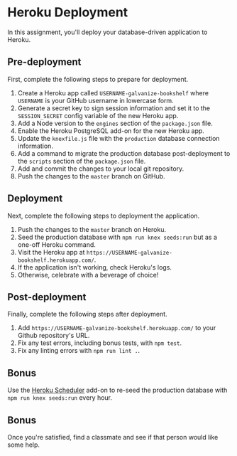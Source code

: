 # Heroku Deployment

In this assignment, you'll deploy your database-driven application to Heroku.

## Pre-deployment

First, complete the following steps to prepare for deployment.

1. Create a Heroku app called `USERNAME-galvanize-bookshelf` where `USERNAME` is your GitHub username in lowercase form.
1. Generate a secret key to sign session information and set it to the `SESSION_SECRET` config variable of the new Heroku app.
1. Add a Node version to the `engines` section of the `package.json` file.
1. Enable the Heroku PostgreSQL add-on for the new Heroku app.
1. Update the `knexfile.js` file with the `production` database connection information.
1. Add a command to migrate the production database post-deployment to the `scripts` section of the `package.json` file. 
1. Add and commit the changes to your local git repository.
1. Push the changes to the `master` branch on GitHub.

## Deployment

Next, complete the following steps to deployment the application.

1. Push the changes to the `master` branch on Heroku.
1. Seed the production database with `npm run knex seeds:run` but as a one-off Heroku command.
1. Visit the Heroku app at `https://USERNAME-galvanize-bookshelf.herokuapp.com/`.
1. If the application isn't working, check Heroku's logs.
1. Otherwise, celebrate with a beverage of choice!

## Post-deployment

Finally, complete the following steps after deployment.

1. Add `https://USERNAME-galvanize-bookshelf.herokuapp.com/` to your Github repository's URL.
1. Fix any test errors, including bonus tests, with `npm test`.
1. Fix any linting errors with `npm run lint .`.

## Bonus

Use the [Heroku Scheduler](https://devcenter.heroku.com/articles/scheduler) add-on to re-seed the production database with `npm run knex seeds:run` every hour.

## Bonus

Once you're satisfied, find a classmate and see if that person would like some help.
